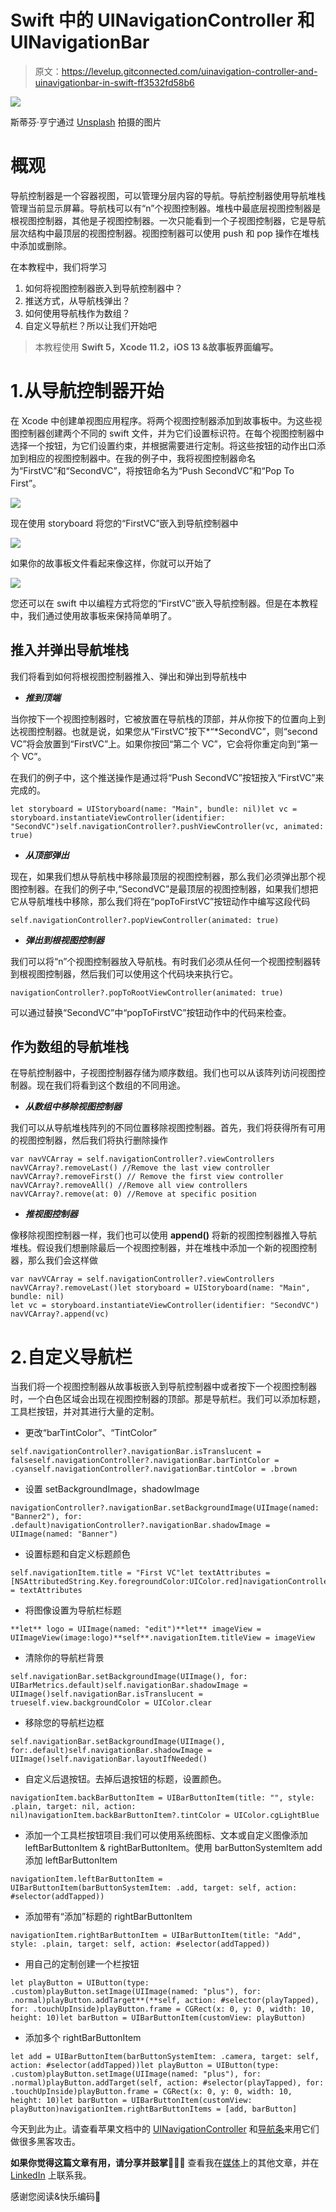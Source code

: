 # Swift 中的 UINavigationController 和 UINavigationBar

> 原文：<https://levelup.gitconnected.com/uinavigation-controller-and-uinavigationbar-in-swift-ff3532fd58b6>

![](img/364d69c505b9e0b03932849a981af04c.png)

斯蒂芬·亨宁通过 [Unsplash](https://unsplash.com/) 拍摄的图片

# 概观

导航控制器是一个容器视图，可以管理分层内容的导航。导航控制器使用导航堆栈管理当前显示屏幕。导航栈可以有“n”个视图控制器。堆栈中最底层视图控制器是根视图控制器，其他是子视图控制器。一次只能看到一个子视图控制器，它是导航层次结构中最顶层的视图控制器。视图控制器可以使用 push 和 pop 操作在堆栈中添加或删除。

在本教程中，我们将学习

1.  如何将视图控制器嵌入到导航控制器中？
2.  推送方式，从导航栈弹出？
3.  如何使用导航栈作为数组？
4.  自定义导航栏？所以让我们开始吧

> 本教程使用 **Swift 5，Xcode 11.2，iOS 13 &故事板界面编写。**

# 1.从导航控制器开始

在 Xcode 中创建单视图应用程序。将两个视图控制器添加到故事板中。为这些视图控制器创建两个不同的 swift 文件，并为它们设置标识符。在每个视图控制器中选择一个按钮，为它们设置约束，并根据需要进行定制。将这些按钮的动作出口添加到相应的视图控制器中。在我的例子中，我将视图控制器命名为“FirstVC”和“SecondVC”，将按钮命名为“Push SecondVC”和“Pop To First”。

![](img/3a488fbda5881706ab9a13d1771bd2a3.png)

现在使用 storyboard 将您的“FirstVC”嵌入到导航控制器中

![](img/3024206ca7350d2e636ecf6d02b4062d.png)

如果你的故事板文件看起来像这样，你就可以开始了

![](img/c4931dea37c89b97660d3d1d2e4d8248.png)

您还可以在 swift 中以编程方式将您的“FirstVC”嵌入导航控制器。但是在本教程中，我们通过使用故事板来保持简单明了。

## 推入并弹出导航堆栈

我们将看到如何将根视图控制器推入、弹出和弹出到导航栈中

*   ***推到顶端***

当你按下一个视图控制器时，它被放置在导航栈的顶部，并从你按下的位置向上到达视图控制器。也就是说，如果您从“FirstVC”按下*“*SecondVC”，则“second VC”将会放置到“FirstVC”上。如果你按回“第二个 VC”，它会将你重定向到“第一个 VC”。

在我们的例子中，这个推送操作是通过将“Push SecondVC”按钮按入“FirstVC”来完成的。

```
let storyboard = UIStoryboard(name: "Main", bundle: nil)let vc = storyboard.instantiateViewController(identifier: "SecondVC")self.navigationController?.pushViewController(vc, animated: true)
```

*   ***从顶部弹出***

现在，如果我们想从导航栈中移除最顶层的视图控制器，那么我们必须弹出那个视图控制器。在我们的例子中,“SecondVC”是最顶层的视图控制器，如果我们想把它从导航堆栈中移除，那么我们将在“popToFirstVC”按钮动作中编写这段代码

```
self.navigationController?.popViewController(animated: true)
```

*   ***弹出到根视图控制器***

我们可以将“n”个视图控制器放入导航栈。有时我们必须从任何一个视图控制器转到根视图控制器，然后我们可以使用这个代码块来执行它。

```
navigationController?.popToRootViewController(animated: true)
```

可以通过替换“SecondVC”中“popToFirstVC”按钮动作中的代码来检查。

## 作为数组的导航堆栈

在导航控制器中，子视图控制器存储为顺序数组。我们也可以从该阵列访问视图控制器。现在我们将看到这个数组的不同用途。

*   ***从数组中移除视图控制器***

我们可以从导航堆栈阵列的不同位置移除视图控制器。首先，我们将获得所有可用的视图控制器，然后我们将执行删除操作

```
var navVCArray = self.navigationController?.viewControllers
navVCArray?.removeLast() //Remove the last view controller
navVCArray?.removeFirst() // Remove the first view controller
navVCArray?.removeAll() //Remove all view controllers
navVCArray?.remove(at: 0) //Remove at specific position
```

*   ***推视图控制器***

像移除视图控制器一样，我们也可以使用 **append()** 将新的视图控制器推入导航堆栈。假设我们想删除最后一个视图控制器，并在堆栈中添加一个新的视图控制器，那么我们会这样做

```
var navVCArray = self.navigationController?.viewControllers
navVCArray?.removeLast()let storyboard = UIStoryboard(name: "Main", bundle: nil)
let vc = storyboard.instantiateViewController(identifier: "SecondVC")
navVCArray?.append(vc)
```

# 2.自定义导航栏

当我们将一个视图控制器从故事板嵌入到导航控制器中或者按下一个视图控制器时，一个白色区域会出现在视图控制器的顶部。那是导航栏。我们可以添加标题，工具栏按钮，并对其进行大量的定制。

*   更改“barTintColor”、“TintColor”

```
self.navigationController?.navigationBar.isTranslucent = falseself.navigationController?.navigationBar.barTintColor = .cyanself.navigationController?.navigationBar.tintColor = .brown
```

*   设置 setBackgroundImage，shadowImage

```
navigationController?.navigationBar.setBackgroundImage(UIImage(named: "Banner2"), for: .default)navigationController?.navigationBar.shadowImage = UIImage(named: "Banner")
```

*   设置标题和自定义标题颜色

```
self.navigationItem.title = "First VC"let textAttributes = [NSAttributedString.Key.foregroundColor:UIColor.red]navigationController?.navigationBar.titleTextAttributes = textAttributes
```

*   将图像设置为导航栏标题

```
**let** logo = UIImage(named: "edit")**let** imageView = UIImageView(image:logo)**self**.navigationItem.titleView = imageView
```

*   清除你的导航栏背景

```
self.navigationBar.setBackgroundImage(UIImage(), for: UIBarMetrics.default)self.navigationBar.shadowImage = UIImage()self.navigationBar.isTranslucent = trueself.view.backgroundColor = UIColor.clear
```

*   移除您的导航栏边框

```
self.navigationBar.setBackgroundImage(UIImage(), for:.default)self.navigationBar.shadowImage = UIImage()self.navigationBar.layoutIfNeeded()
```

*   自定义后退按钮。去掉后退按钮的标题，设置颜色。

```
navigationItem.backBarButtonItem = UIBarButtonItem(title: "", style: .plain, target: nil, action: nil)navigationItem.backBarButtonItem?.tintColor = UIColor.cgLightBlue
```

*   添加一个工具栏按钮项目:我们可以使用系统图标、文本或自定义图像添加 leftBarButtonItem & rightBarButtonItem。使用 barButtonSystemItem add 添加 leftBarButtonItem

```
navigationItem.leftBarButtonItem = UIBarButtonItem(barButtonSystemItem: .add, target: self, action: #selector(addTapped))
```

*   添加带有“添加”标题的 rightBarButtonItem

```
navigationItem.rightBarButtonItem = UIBarButtonItem(title: "Add", style: .plain, target: self, action: #selector(addTapped))
```

*   用自己的定制创建一个栏按钮

```
let playButton = UIButton(type: .custom)playButton.setImage(UIImage(named: "plus"), for: .normal)playButton.addTarget**(**self, action: #selector(playTapped), for: .touchUpInside)playButton.frame = CGRect(x: 0, y: 0, width: 10, height: 10)let barButton = UIBarButtonItem(customView: playButton)
```

*   添加多个 rightBarButtonItem

```
let add = UIBarButtonItem(barButtonSystemItem: .camera, target: self, action: #selector(addTapped))let playButton = UIButton(type: .custom)playButton.setImage(UIImage(named: "plus"), for: .normal)playButton.addTarget(self, action: #selector(playTapped), for: .touchUpInside)playButton.frame = CGRect(x: 0, y: 0, width: 10, height: 10)let barButton = UIBarButtonItem(customView: playButton)navigationItem.rightBarButtonItems = [add, barButton]
```

今天到此为止。请查看苹果文档中的 [UINavigationController](https://developer.apple.com/documentation/uikit/uinavigationcontroller) 和[导航条](https://developer.apple.com/documentation/uikit/uinavigationbar)来用它们做很多黑客攻击。

**如果你觉得这篇文章有用，请分享并鼓掌**👏👏👏
查看我在[媒体](https://medium.com/@arifulislam14)上的其他文章，并在 [LinkedIn](https://www.linkedin.com/in/arifparvez14/) 上联系我。

感谢您阅读&快乐编码🙂